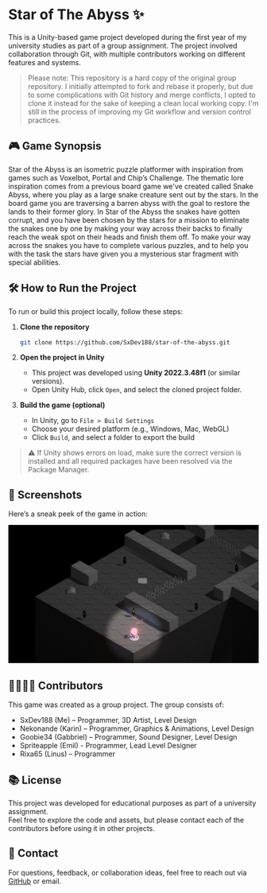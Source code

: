 # Star of The Abyss ✨

This is a Unity-based game project developed during the first year of my university studies as part of a group assignment. The project involved collaboration through Git, with multiple contributors working on different features and systems.

> Please note:  This repository is a hard copy of the original group repository. I initially attempted to fork and rebase it properly, but due to some complications with Git history and merge conflicts, I opted to clone it instead for the sake of keeping a clean local working copy. I'm still in the process of improving my Git workflow and version control practices.

## 🎮 Game Synopsis

Star of the Abyss is an isometric puzzle platformer with inspiration from games such as Voxelbot, Portal and Chip’s Challenge. The thematic lore inspiration comes from a previous board game we've created called Snake Abyss, where you play as a large snake creature sent out by the stars. In the board game you are traversing a barren abyss with the goal to restore the lands to their former glory. In Star of the Abyss the snakes have gotten corrupt, and you have been chosen by the stars for a mission to eliminate the snakes one by one by making your way across their backs to finally reach the weak spot on their heads and finish them off. To make your way across the snakes you have to complete various puzzles, and to help you with the task the stars have given you a mysterious star fragment with special abilities.

## 🛠️ How to Run the Project

To run or build this project locally, follow these steps:

1. **Clone the repository**  
   ```bash
   git clone https://github.com/SxDev188/star-of-the-abyss.git
   ```

2. **Open the project in Unity**  
   - This project was developed using **Unity 2022.3.48f1** (or similar versions).  
   - Open Unity Hub, click `Open`, and select the cloned project folder.

3. **Build the game (optional)**  
   - In Unity, go to `File > Build Settings`  
   - Choose your desired platform (e.g., Windows, Mac, WebGL)  
   - Click `Build`, and select a folder to export the build

> ⚠️ If Unity shows errors on load, make sure the correct version is installed and all required packages have been resolved via the Package Manager.

## 📸 Screenshots

Here’s a sneak peek of the game in action:

![Gameplay Screenshot](./screenshots/gameplay1.png)

## 👨‍👩‍👧‍👦 Contributors

This game was created as a group project. The group consists of:
- SxDev188 (Me)  – Programmer, 3D Artist, Level Design
- Nekonande (Karin) – Programmer, Graphics & Animations, Level Design
- Goobie34 (Gabbriel) – Programmer, Sound Designer, Level Design
- Spriteapple (Emil) - Programmer, Lead Level Designer
- Rixa65 (Linus) – Programmer

## 📚 License

This project was developed for educational purposes as part of a university assignment.  
Feel free to explore the code and assets, but please contact each of the contributors before using it in other projects.

## 💬 Contact

For questions, feedback, or collaboration ideas, feel free to reach out via [GitHub](https://github.com/SxDev188) or email.
